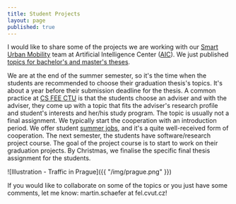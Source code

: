 ```yaml
---
title: Student Projects
layout: page
published: true
---
```


I would like to share some of the projects we are working with our <a href="sum.fel.cvut.cz">Smart Urban Mobility</a> team at Artificial Intelligence Center (<a href="aic.fel.cvut.cz">AIC</a>).
We just published <a href="sum.fel.cvut.cz/theses">topics for bachelor's and master's theses</a>.

We are at the end of the summer semester, so it's the time when the students are recommended to choose their graduation thesis's topics. It's about a year before their submission deadline for the thesis.
A common practice at <a href="cs.fel.cvut.cz">CS FEE CTU</a> is that the students choose an adviser and with the adviser, they come up with a topic that fits the adviser's research profile and student's interests and her/his study program.
The topic is usually not a final assignment. We typically start the cooperation with an introduction period. We offer student <a href="sum.fel.cvut.cz/jobs">summer jobs</a>, and it's a quite well-received form of cooperation.
The next semester, the students have software/research project course. The goal of the project course is to start to work on their graduation projects. By Christmas, we finalise the specific final thesis assignment for the students. 

![Illustration - Traffic in Prague]({{ "/img/prague.png" }})

If you would like to collaborate on some of the topics or you just have some comments, let me know: martin.schaefer at fel.cvut.cz!


